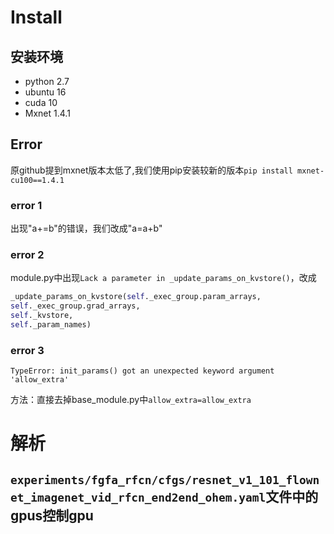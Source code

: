 # Install
## 安装环境
- python 2.7
- ubuntu 16
- cuda 10
- Mxnet 1.4.1
## Error
原github提到mxnet版本太低了,我们使用pip安装较新的版本`pip install mxnet-cu100==1.4.1`
### error 1
出现"a+=b"的错误，我们改成"a=a+b"
### error 2
module.py中出现`Lack a parameter in _update_params_on_kvstore()`，改成
```python
_update_params_on_kvstore(self._exec_group.param_arrays,
self._exec_group.grad_arrays,
self._kvstore,
self._param_names)
```
### error 3
`TypeError: init_params() got an unexpected keyword argument 'allow_extra'`

方法：直接去掉base_module.py中`allow_extra=allow_extra`

# 解析
## `experiments/fgfa_rfcn/cfgs/resnet_v1_101_flownet_imagenet_vid_rfcn_end2end_ohem.yaml`文件中的gpus控制gpu
